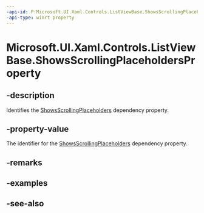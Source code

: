 ```yaml
---
-api-id: P:Microsoft.UI.Xaml.Controls.ListViewBase.ShowsScrollingPlaceholdersProperty
-api-type: winrt property
---
```


<!-- Property syntax
public Windows.UI.Xaml.DependencyProperty ShowsScrollingPlaceholdersProperty { get; }
-->

# Microsoft.UI.Xaml.Controls.ListViewBase.ShowsScrollingPlaceholdersProperty

## -description
Identifies the [ShowsScrollingPlaceholders](listviewbase_showsscrollingplaceholders.md) dependency property.

## -property-value
The identifier for the [ShowsScrollingPlaceholders](listviewbase_showsscrollingplaceholders.md) dependency property.

## -remarks

## -examples

## -see-also
